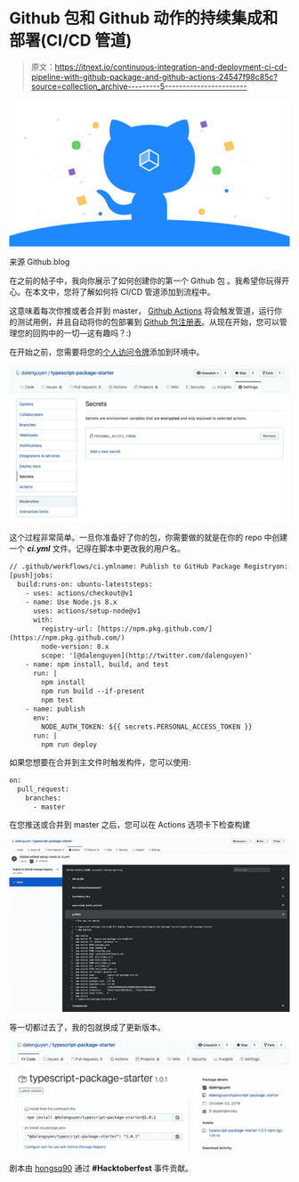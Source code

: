 # Github 包和 Github 动作的持续集成和部署(CI/CD 管道)

> 原文：<https://itnext.io/continuous-integration-and-deployment-ci-cd-pipeline-with-github-package-and-github-actions-24547f98c85c?source=collection_archive---------5----------------------->

![](img/86416681ad39757e13f95767b72e0f99.png)

来源 Github.blog

在之前的帖子中，我向你展示了如何创建你的第一个 Github 包 。我希望你玩得开心。在本文中，您将了解如何将 CI/CD 管道添加到流程中。

这意味着每次你推或者合并到 master， [Github Actions](https://github.com/features/actions) 将会触发管道，运行你的测试用例，并且自动将你的包部署到 [Github 包注册表](https://github.com/features/package-registry)。从现在开始，您可以管理您的回购中的一切—这有趣吗？:)

在开始之前，您需要将您的[个人访问令牌](https://help.github.com/en/github/authenticating-to-github/creating-a-personal-access-token-for-the-command-line)添加到环境中。

![](img/85086c527af3156c8c6cf110869c84b6.png)

这个过程非常简单。一旦你准备好了你的包，你需要做的就是在你的 repo 中创建一个 ***ci.yml*** 文件。记得在脚本中更改我的用户名。

```
// .github/workflows/ci.ymlname: Publish to GitHub Package Registryon: [push]jobs:
  build:runs-on: ubuntu-lateststeps:
    - uses: actions/checkout@v1
    - name: Use Node.js 8.x
      uses: actions/setup-node@v1
      with:
        registry-url: [https://npm.pkg.github.com/](https://npm.pkg.github.com/)
        node-version: 8.x
        scope: '[@dalenguyen](http://twitter.com/dalenguyen)'
    - name: npm install, build, and test
      run: |
        npm install
        npm run build --if-present
        npm test      
    - name: publish
      env:
        NODE_AUTH_TOKEN: ${{ secrets.PERSONAL_ACCESS_TOKEN }}
      run: |
        npm run deploy
```

如果您想要在合并到主文件时触发构件，您可以使用:

```
on:
  pull_request:
    branches:
      - master
```

在您推送或合并到 master 之后，您可以在 Actions 选项卡下检查构建

![](img/03cac9bf35d15f227906e551115019c9.png)

等一切都过去了，我的包就换成了更新版本。

![](img/4d5fa6bcf91d118c8060900f8b0b4749.png)

剧本由 [hongsq90](https://github.com/honsq90) 通过 **#Hacktoberfest** 事件贡献。